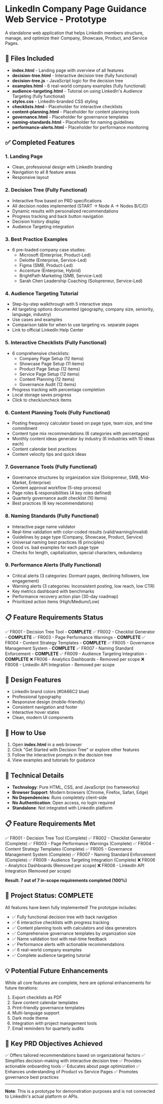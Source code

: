 # LinkedIn Company Page Guidance Web Service - Prototype

A standalone web application that helps LinkedIn members structure, manage, and optimize their Company, Showcase, Product, and Service Pages.

## 📁 Files Included

- **index.html** - Landing page with overview of all features
- **decision-tree.html** - Interactive decision tree (fully functional)
- **decision-tree.js** - JavaScript logic for the decision tree
- **examples.html** - 6 real-world company examples (fully functional)
- **audience-targeting.html** - Tutorial on using LinkedIn's Audience Targeting (fully functional)
- **styles.css** - LinkedIn-branded CSS styling
- **checklists.html** - Placeholder for interactive checklists
- **content-planning.html** - Placeholder for content planning tools
- **governance.html** - Placeholder for governance templates
- **naming-standards.html** - Placeholder for naming guidelines
- **performance-alerts.html** - Placeholder for performance monitoring

## ✅ Completed Features

### 1. Landing Page
- Clean, professional design with LinkedIn branding
- Navigation to all 8 feature areas
- Responsive layout

### 2. Decision Tree (Fully Functional)
- Interactive flow based on PRD specifications
- All decision nodes implemented (START → Node A → Nodes B/C/D)
- Dynamic results with personalized recommendations
- Progress tracking and back button navigation
- Decision history display
- Audience Targeting integration

### 3. Best Practice Examples
- 6 pre-loaded company case studies:
  - Microsoft (Enterprise, Product-Led)
  - Deloitte (Enterprise, Service-Led)
  - Figma (SMB, Product-Led)
  - Accenture (Enterprise, Hybrid)
  - BrightPath Marketing (SMB, Service-Led)
  - Sarah Chen Leadership Coaching (Solopreneur, Service-Led)

### 4. Audience Targeting Tutorial
- Step-by-step walkthrough with 5 interactive steps
- All targeting options documented (geography, company size, seniority, language, industry)
- Use cases and examples
- Comparison table for when to use targeting vs. separate pages
- Link to official LinkedIn Help Center

### 5. Interactive Checklists (Fully Functional)
- 6 comprehensive checklists:
  - Company Page Setup (12 items)
  - Showcase Page Setup (11 items)
  - Product Page Setup (12 items)
  - Service Page Setup (12 items)
  - Content Planning (12 items)
  - Governance Audit (12 items)
- Progress tracking with percentage completion
- Local storage saves progress
- Click to check/uncheck items

### 6. Content Planning Tools (Fully Functional)
- Posting frequency calculator based on page type, team size, and time commitment
- Content type mix recommendations (6 categories with percentages)
- Monthly content ideas generator by industry (6 industries with 10 ideas each)
- Content calendar best practices
- Content velocity tips and quick ideas

### 7. Governance Tools (Fully Functional)
- Governance structures by organization size (Solopreneur, SMB, Mid-Market, Enterprise)
- Content approval workflow (5-step process)
- Page roles & responsibilities (4 key roles defined)
- Quarterly governance audit checklist (10 items)
- Best practices (6 key recommendations)

### 8. Naming Standards (Fully Functional)
- Interactive page name validator
- Real-time validation with color-coded results (valid/warning/invalid)
- Guidelines by page type (Company, Showcase, Product, Service)
- Universal naming best practices (6 principles)
- Good vs. bad examples for each page type
- Checks for length, capitalization, special characters, redundancy

### 9. Performance Alerts (Fully Functional)
- Critical alerts (3 categories: Dormant pages, declining followers, low engagement)
- Warning alerts (3 categories: Inconsistent posting, low reach, low CTR)
- Key metrics dashboard with benchmarks
- Performance recovery action plan (30-day roadmap)
- Prioritized action items (High/Medium/Low)

## 📋 Feature Requirements Status

✅ FR001 - Decision Tree Tool - **COMPLETE**
✅ FR002 - Checklist Generator - **COMPLETE**
✅ FR003 - Page Performance Warnings - **COMPLETE**
✅ FR004 - Content Strategy Templates - **COMPLETE**
✅ FR005 - Governance Management System - **COMPLETE**
✅ FR007 - Naming Standard Enforcement - **COMPLETE**
✅ FR009 - Audience Targeting Integration - **COMPLETE**
❌ FR006 - Analytics Dashboards - Removed per scope
❌ FR008 - LinkedIn API Integration - Removed per scope

## 🎨 Design Features

- LinkedIn brand colors (#0A66C2 blue)
- Professional typography
- Responsive design (mobile-friendly)
- Consistent navigation and footer
- Interactive hover states
- Clean, modern UI components

## 🚀 How to Use

1. Open **index.html** in a web browser
2. Click "Get Started with Decision Tree" or explore other features
3. Follow the interactive prompts in the decision tree
4. View examples and tutorials for guidance

## 🔧 Technical Details

- **Technology**: Pure HTML, CSS, and JavaScript (no frameworks)
- **Browser Support**: Modern browsers (Chrome, Firefox, Safari, Edge)
- **No Dependencies**: Runs completely client-side
- **No Authentication**: Open access, no login required
- **Standalone**: Not integrated with LinkedIn platform

## 📋 Feature Requirements Met

✅ FR001 - Decision Tree Tool (Complete)
✅ FR002 - Checklist Generator (Complete)
✅ FR003 - Page Performance Warnings (Complete)
✅ FR004 - Content Strategy Templates (Complete)
✅ FR005 - Governance Management System (Complete)
✅ FR007 - Naming Standard Enforcement (Complete)
✅ FR009 - Audience Targeting Integration (Complete)
❌ FR006 - Analytics Dashboards (Removed per scope)
❌ FR008 - LinkedIn API Integration (Removed per scope)

**Result: 7 out of 7 in-scope requirements completed (100%)**

## 🎉 Project Status: COMPLETE

All features have been fully implemented! The prototype includes:
- ✅ Fully functional decision tree with back navigation
- ✅ 6 interactive checklists with progress tracking
- ✅ Content planning tools with calculators and idea generators
- ✅ Comprehensive governance templates by organization size
- ✅ Name validation tool with real-time feedback
- ✅ Performance alerts with actionable recommendations
- ✅ 6 real-world company examples
- ✅ Complete audience targeting tutorial

## 💡 Potential Future Enhancements

While all core features are complete, here are optional enhancements for future iterations:
1. Export checklists as PDF
2. Save content calendar templates
3. Print-friendly governance templates
4. Multi-language support
5. Dark mode theme
6. Integration with project management tools
7. Email reminders for quarterly audits

## 🎯 Key PRD Objectives Achieved

✅ Offers tailored recommendations based on organizational factors
✅ Simplifies decision-making with interactive decision tree
✅ Provides actionable onboarding tools
✅ Educates about page optimization
✅ Enhances understanding of Product vs Service Pages
✅ Promotes governance best practices

---

**Note**: This is a prototype for demonstration purposes and is not connected to LinkedIn's actual platform or APIs.
